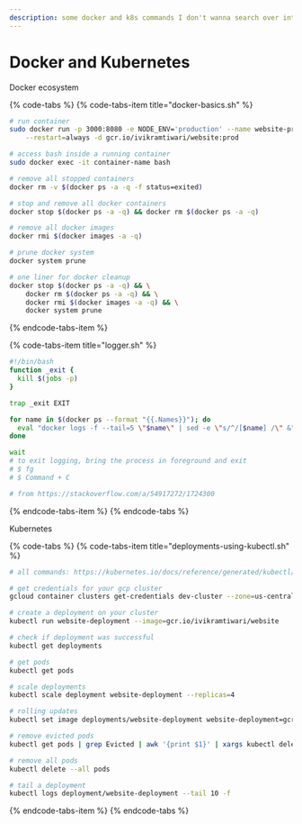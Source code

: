```yaml
---
description: some docker and k8s commands I don't wanna search over internet
---
```


# Docker and Kubernetes

Docker ecosystem

{% code-tabs %}
{% code-tabs-item title="docker-basics.sh" %}
```bash
# run container
sudo docker run -p 3000:8080 -e NODE_ENV='production' --name website-prod \
    --restart=always -d gcr.io/ivikramtiwari/website:prod

# access bash inside a running container
sudo docker exec -it container-name bash

# remove all stopped containers
docker rm -v $(docker ps -a -q -f status=exited)

# stop and remove all docker containers
docker stop $(docker ps -a -q) && docker rm $(docker ps -a -q)

# remove all docker images
docker rmi $(docker images -a -q)

# prune docker system
docker system prune

# one liner for docker cleanup
docker stop $(docker ps -a -q) && \
    docker rm $(docker ps -a -q) && \
    docker rmi $(docker images -a -q) && \
    docker system prune
```
{% endcode-tabs-item %}

{% code-tabs-item title="logger.sh" %}
```bash
#!/bin/bash
function _exit {
  kill $(jobs -p)
}

trap _exit EXIT

for name in $(docker ps --format "{{.Names}}"); do
  eval "docker logs -f --tail=5 \"$name\" | sed -e \"s/^/[$name] /\" &";
done

wait
# to exit logging, bring the process in foreground and exit
# $ fg
# $ Command + C

# from https://stackoverflow.com/a/54917272/1724300
```
{% endcode-tabs-item %}
{% endcode-tabs %}

Kubernetes

{% code-tabs %}
{% code-tabs-item title="deployments-using-kubectl.sh" %}
```bash
# all commands: https://kubernetes.io/docs/reference/generated/kubectl/kubectl-commands

# get credentials for your gcp cluster
gcloud container clusters get-credentials dev-cluster --zone=us-central1-f

# create a deployment on your cluster
kubectl run website-deployment --image=gcr.io/ivikramtiwari/website

# check if deployment was successful
kubectl get deployments

# get pods
kubectl get pods

# scale deployments
kubectl scale deployment website-deployment --replicas=4

# rolling updates
kubectl set image deployments/website-deployment website-deployment=gcr.io/ivikramtiwari/website@sha256:$SHA

# remove evicted pods
kubectl get pods | grep Evicted | awk '{print $1}' | xargs kubectl delete pod

# remove all pods
kubectl delete --all pods 

# tail a deployment
kubectl logs deployment/website-deployment --tail 10 -f
```
{% endcode-tabs-item %}
{% endcode-tabs %}



